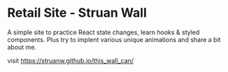 # Retail Site - Struan Wall

A simple site to practice React state changes, learn hooks & styled components. Plus try to implent various unique animations and share a bit about me.

visit https://struanw.github.io/this_wall_can/





